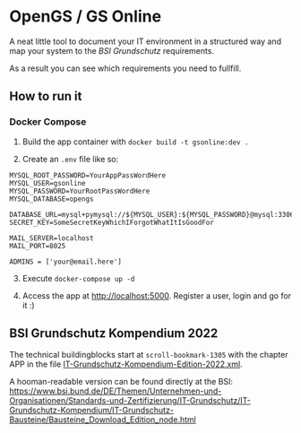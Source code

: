 # OpenGS / GS Online

A neat little tool to document your IT environment in a structured way and map your system to the *BSI Grundschutz* requirements.

As a result you can see which requirements you need to fullfill.

## How to run it

### Docker Compose

1) Build the app container with `docker build -t gsonline:dev .`

2) Create an `.env` file like so:
```
MYSQL_ROOT_PASSWORD=YourAppPassWordHere
MYSQL_USER=gsonline
MYSQL_PASSWORD=YourRootPassWordHere
MYSQL_DATABASE=opengs

DATABASE_URL=mysql+pymysql://${MYSQL_USER}:${MYSQL_PASSWORD}@mysql:3306/${MYSQL_DATABASE}
SECRET_KEY=SomeSecretKeyWhichIForgotWhatItIsGoodFor

MAIL_SERVER=localhost
MAIL_PORT=8025

ADMINS = ['your@email.here']
```

3) Execute `docker-compose up -d`

4) Access the app at <http://localhost:5000>. Register a user, login and go for it :)

## BSI Grundschutz Kompendium 2022

The technical buildingblocks start at `scroll-bookmark-1305` with the chapter APP in the file [IT-Grundschutz-Kompendium-Edition-2022.xml](IT-Grundschutz-Kompendium-Edition-2022.xml).

A hooman-readable version can be found directly at the BSI: <https://www.bsi.bund.de/DE/Themen/Unternehmen-und-Organisationen/Standards-und-Zertifizierung/IT-Grundschutz/IT-Grundschutz-Kompendium/IT-Grundschutz-Bausteine/Bausteine_Download_Edition_node.html>